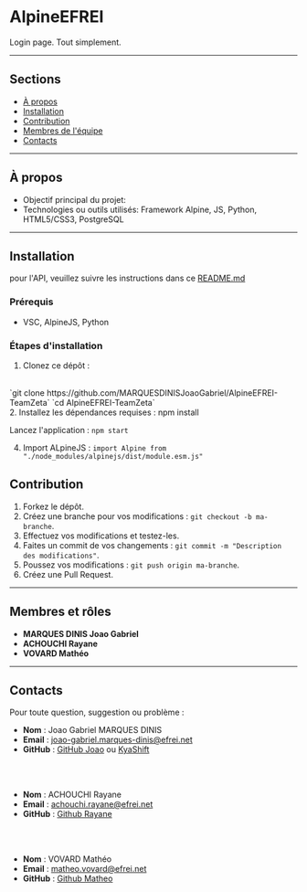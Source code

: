 # AlpineEFREI
Login page. Tout simplement.

---

## Sections

- [À propos](#à-propos)
- [Installation](#installation)
- [Contribution](#contribution)
- [Membres de l'équipe](#membres-et-rôles)
- [Contacts](#contacts)

---

## À propos

- Objectif principal du projet:
- Technologies ou outils utilisés: Framework Alpine, JS, Python, HTML5/CSS3, PostgreSQL

---

## Installation

pour l'API, veuillez suivre les instructions dans ce [README.md](/api/README.md)

### Prérequis
- VSC, AlpineJS, Python

### Étapes d'installation
1. Clonez ce dépôt :
<br>
   `git clone https://github.com/MARQUESDINISJoaoGabriel/AlpineEFREI-TeamZeta`
   `cd AlpineEFREI-TeamZeta`
<br>
2. Installez les dépendances requises : npm install

Lancez l'application : `npm start`


4. Import ALpineJS : `import Alpine from "./node_modules/alpinejs/dist/module.esm.js"`

## Contribution

1. Forkez le dépôt.
2. Créez une branche pour vos modifications : `git checkout -b ma-branche`.
3. Effectuez vos modifications et testez-les.
4. Faites un commit de vos changements : `git commit -m "Description des modifications"`.
5. Poussez vos modifications : `git push origin ma-branche`.
6. Créez une Pull Request.

---

## Membres et rôles

- **MARQUES DINIS Joao Gabriel**
- **ACHOUCHI Rayane**
- **VOVARD Mathéo**

---

## Contacts

Pour toute question, suggestion ou problème :

- **Nom** : Joao Gabriel MARQUES DINIS
- **Email** : joao-gabriel.marques-dinis@efrei.net
- **GitHub** : [GitHub Joao](https://github.com/MARQUESDINISJoaoGabriel) ou [KyaShift](https://github.com/KyaShift)

<br>
<br>

- **Nom** : ACHOUCHI Rayane
- **Email** : achouchi.rayane@efrei.net
- **GitHub** : [Github Rayane](https://github.com/RayaneChCh-dev/)

<br>
<br>

- **Nom** : VOVARD Mathéo
- **Email** : matheo.vovard@efrei.net
- **GitHub** : [Github Matheo](https://github.com/Math-Vov13)
